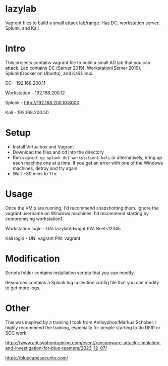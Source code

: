# lazylab
Vagrant files to build a small attack lab/range. Has DC, workstation server, Splunk, and Kali


# Intro
This projects contains vagrant file to build a small AD lab that you can attack.
Lab contains DC (Server 2019), Workstation(Server 2019), Splunk(Docker on Ubuntu), and Kali Linux.

DC - 192.168.200.11

Workstation - 192.168.200.12

Splunk - http://192.168.200.10:8000

Kali - 192.168.200.50

# Setup
- Install Virtualbox and Vagrant
- Download the files and cd into the directory
- Run `vagrant up splunk dc1 workstation1 kali` or alternatively, bring up each machine one at a time. If you get an error with one of the Windows machines, detroy and try again.
- Wait ~30 mins to 1 hr.

# Usage
Once the VM's are running, I'd recommend snapshotting them. Ignore the vagrant username on Windows machines. I'd recommend starting by compromising workstation1.

Workstation login - UN: lazylab\dwight  PW: Beets12345

Kali login - UN: vagrant PW: vagrant

# Modification
Scripts folder contains installation scripts that you can modify. 

Resources contains a Splunk log collection config file that you can modify to get more logs.

# Other
This was inspired by a training I took from Antisyphon/Markus Schober. I highly recommend the training, especially for people starting to do DFIR or SOC work. 

https://www.antisyphontraining.com/event/ransomware-attack-simulation-and-investigation-for-blue-teamers/2023-12-07/

https://bluecapesecurity.com/


